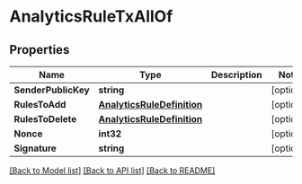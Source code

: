 # AnalyticsRuleTxAllOf

## Properties

Name | Type | Description | Notes
------------ | ------------- | ------------- | -------------
**SenderPublicKey** | **string** |  | [optional] 
**RulesToAdd** | [**AnalyticsRuleDefinition**](AnalyticsRuleDefinition.md) |  | [optional] 
**RulesToDelete** | [**AnalyticsRuleDefinition**](AnalyticsRuleDefinition.md) |  | [optional] 
**Nonce** | **int32** |  | [optional] 
**Signature** | **string** |  | [optional] 

[[Back to Model list]](../README.md#documentation-for-models) [[Back to API list]](../README.md#documentation-for-api-endpoints) [[Back to README]](../README.md)


